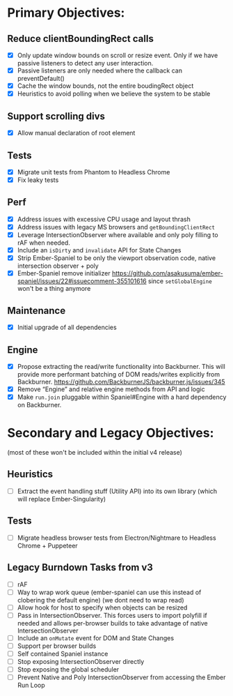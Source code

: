 # Primary Objectives:
## Reduce clientBoundingRect calls
  - [x] Only update window bounds on scroll or resize event. Only if we have passive listeners to detect any user interaction.
  - [x] Passive listeners are only needed where the callback can preventDefault()
  - [x] Cache the window bounds, not the entire boudingRect object
  - [x] Heuristics to avoid polling when we believe the system to be stable

## Support scrolling divs
  - [x] Allow manual declaration of root element

## Tests
  - [x] Migrate unit tests from Phantom to Headless Chrome
  - [x] Fix leaky tests

## Perf
  - [x] Address issues with excessive CPU usage and layout thrash
  - [x] Address issues with legacy MS browsers and `getBoundingClientRect`
  - [x] Leverage IntersectionObserver where available and only poly filling to rAF when needed.
  - [x] Include an `isDirty` and `invalidate` API for State Changes 
  - [x] Strip Ember-Spaniel to be only the viewport observation code, native intersection observer + poly
  - [x] Ember-Spaniel remove initializer https://github.com/asakusuma/ember-spaniel/issues/22#issuecomment-355101616 since `setGlobalEngine` won't be a thing anymore

## Maintenance 
  - [x] Initial upgrade of all dependencies

## Engine
  - [x] Propose extracting the read/write functionality into Backburner. This will provide more performant batching of DOM reads/writes explicitly from Backburner. https://github.com/BackburnerJS/backburner.js/issues/345
  - [x] Remove “Engine” and relative engine methods from API and logic
  - [x] Make `run.join` pluggable within Spaniel#Engine with a hard dependency on Backburner. 

# Secondary and Legacy Objectives:
(most of these won't be included within the initial v4 release)
## Heuristics
  - [ ] Extract the event handling stuff (Utility API) into its own library (which will replace Ember-Singularity)

## Tests
  - [ ] Migrate headless browser tests from Electron/Nightmare to Headless Chrome + Puppeteer

## Legacy Burndown Tasks from v3
  - [ ] rAF
  - [ ] Way to wrap work queue (ember-spaniel can use this instead of clobering the default engine) (we dont need to wrap read)
  - [ ] Allow hook for host to specify when objects can be resized
  - [ ] Pass in IntersectionObserver. This forces users to import polyfill if needed and allows per-browser builds to take advantage of native IntersectionObserver
  - [ ] Include an `onMutate` event for DOM and State Changes
  - [ ] Support per browser builds
  - [ ] Self contained Spaniel instance
  - [ ] Stop exposing IntersectionObserver directly
  - [ ] Stop exposing the global scheduler
  - [ ] Prevent Native and Poly IntersectionObserver from accessing the Ember Run Loop